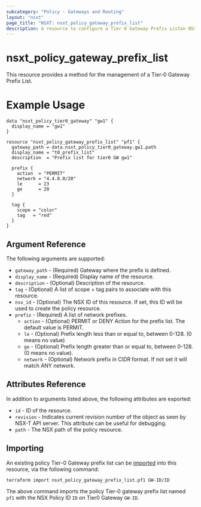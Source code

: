 ```yaml
---
subcategory: "Policy - Gateways and Routing"
layout: "nsxt"
page_title: "NSXT: nsxt_policy_gateway_prefix_list"
description: A resource to configure a Tier 0 Gateway Prefix Liston NSX Policy manager.
---
```


# nsxt_policy_gateway_prefix_list

This resource provides a method for the management of a Tier-0 Gateway Prefix List.

# Example Usage

```hcl
data "nsxt_policy_tier0_gateway" "gw1" {
  display_name = "gw1"
}

resource "nsxt_policy_gateway_prefix_list" "pf1" {
  gateway_path = data.nsxt_policy_tier0_gateway.gw1.path
  display_name = "t0_prefix_list"
  description  = "Prefix list for tier0 GW gw1"

  prefix {
    action  = "PERMIT"
    network = "4.4.0.0/20"
    le      = 23
    ge      = 20
  }

  tag {
    scope = "color"
    tag   = "red"
  }
}
```

## Argument Reference

The following arguments are supported:

* `gateway_path` - (Required) Gateway where the prefix is defined.
* `display_name` - (Required) Display name of the resource.
* `description` - (Optional) Description of the resource.
* `tag` - (Optional) A list of scope + tag pairs to associate with this resource.
* `nsx_id` - (Optional) The NSX ID of this resource. If set, this ID will be used to create the policy resource.
* `prefix` - (Required) A list of network prefixes.
  * `action` - (Optional) PERMIT or DENY Action for the prefix list. The default value is PERMIT.
  * `le` - (Optional) Prefix length less than or equal to, between 0-128. (0 means no value)
  * `ge` - (Optional) Prefix length greater than or equal to, between 0-128. (0 means no value).
  * `network` - (Optional) Network prefix in CIDR format. If not set it will match ANY network.


## Attributes Reference

In addition to arguments listed above, the following attributes are exported:

* `id` - ID of the resource.
* `revision` - Indicates current revision number of the object as seen by NSX-T API server. This attribute can be useful for debugging.
* `path` - The NSX path of the policy resource.

## Importing

An existing policy Tier-0 Gateway prefix list can be [imported][docs-import] into this resource, via the following command:

[docs-import]: /docs/import/index.html

```
terraform import nsxt_policy_gateway_prefix_list.pf1 GW-ID/ID
```

The above command imports the policy Tier-0 gateway prefix list named `pf1` with the NSX Policy ID `ID` on Tier0 Gateway `GW-ID`.
